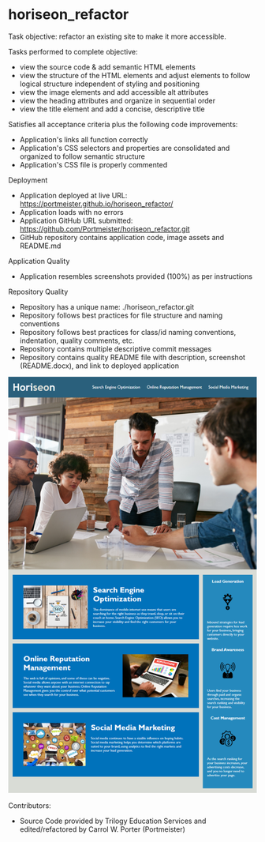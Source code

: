# horiseon_refactor

Task objective: refactor an existing site to make it more accessible.

Tasks performed to complete objective:
- view the source code & add semantic HTML elements
- view the structure of the HTML elements and adjust elements to follow logical structure independent of styling and positioning
- view the image elements and add accessible alt attributes
- view the heading attributes and organize in sequential order
- view the title element and add a concise, descriptive title

Satisfies all acceptance criteria plus the following code improvements:
- Application's links all function correctly
- Application's CSS selectors and properties are consolidated and organized to follow semantic structure
- Application's CSS file is properly commented

Deployment
- Application deployed at live URL: https://portmeister.github.io/horiseon_refactor/
- Application loads with no errors
- Application GitHub URL submitted: https://github.com/Portmeister/horiseon_refactor.git
- GitHub repository contains application code, image assets and README.md

Application Quality
- Application resembles screenshots provided (100%) as per instructions

Repository Quality
- Repository has a unique name: ./horiseon_refactor.git
- Repository follows best practices for file structure and naming conventions
- Repository follows best practices for class/id naming conventions, indentation, quality comments, etc.
- Repository contains multiple descriptive commit messages
- Repository contains quality README file with description, screenshot (README.docx), and link to deployed application

![code refactor demo](./images/01-html-css-git-homework-demo.png)

Contributors:
- Source Code provided by Trilogy Education Services and edited/refactored by Carrol W. Porter (Portmeister)

 

 


 
 
 



